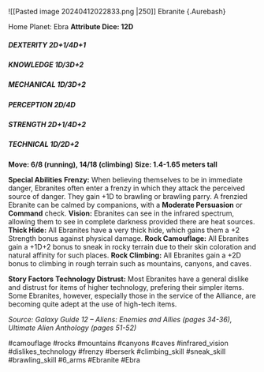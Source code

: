 ![[Pasted image 20240412022833.png |250]]
Ebranite {.Aurebash}

Home Planet: Ebra
**Attribute Dice: 12D**
##### DEXTERITY 2D+1/4D+1
##### KNOWLEDGE 1D/3D+2
##### MECHANICAL 1D/3D+2
##### PERCEPTION 2D/4D
##### STRENGTH 2D+1/4D+2
##### TECHNICAL 1D/2D+2
**Move: 6/8 (running), 14/18 (climbing)**
**Size: 1.4-1.65 meters tall**

**Special Abilities**
**Frenzy:** When believing themselves to be in immediate danger, Ebranites often enter a frenzy in which they attack the perceived source of danger. They gain +1D to brawling or brawling parry. A frenzied Ebranite can be calmed by companions, with a **Moderate Persuasion** or **Command** check.
**Vision:** Ebranites can see in the infrared spectrum, allowing them to see in complete darkness provided there are heat sources.
**Thick Hide:** All Ebranites have a very thick hide, which gains them a +2 Strength bonus against physical damage.
**Rock Camouflage:** All Ebranites gain a +1D+2 bonus to sneak in rocky terrain due to their skin coloration and natural affinity for such places.
**Rock Climbing:** All Ebranites gain a +2D bonus to climbing in rough terrain such as mountains, canyons, and caves.

**Story Factors**
**Technology Distrust:** Most Ebranites have a general dislike and distrust for items of higher technology, prefering their simpler items. Some Ebranites, however, especially those in the service of the Alliance, are becoming quite adept at the use of high-tech items.

*Source: Galaxy Guide 12 – Aliens: Enemies and Allies (pages 34-36), Ultimate Alien Anthology (pages 51-52)*

#camouflage #rocks #mountains #canyons #caves #infrared_vision #dislikes_technology #frenzy #berserk 
#climbing_skill #sneak_skill #brawling_skill 
#6_arms 
#Ebranite #Ebra